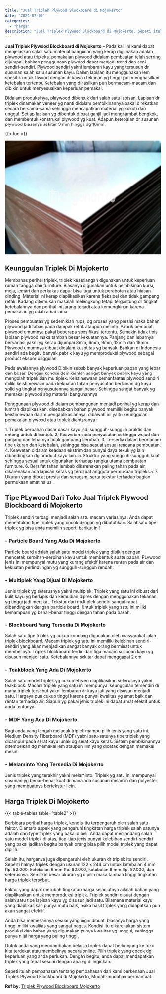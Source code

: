 ```yaml
---
title: "Jual Triplek Plywood Blockboard di Mojokerto"
date: "2024-07-06"
categories: 
  - "harga"
description: "Jual Triplek Plywood Blockboard di Mojokerto. Sepeti itulah pembahasan tentang pembahasan dari kami berkenaan Jual Triplek Plywood Blockboard di Mojokerto, M..."
---
```


**Jual Triplek Plywood Blockboard di Mojokerto** – Pada kali ini kami dapat menjelaskan salah satu material bangunan yang kerap digunakan adalah plywood atau tripleks. pemakaian plywood didalam pembuatan telah serring dijumpai, bahkan penggunaan plywood dapat menjadi trend dan seni sendiri-sendiri. Plywood sendiri yakni lembaran kayu yang tersusun dr susunan salah satu susunan kayu. Dalam lapisan itu menggunakan lem spesifik untuk flwood dengan di bawah tekanan yg tinggi jadi menghasilkan ketebalan tertentu. Ketebalan yang dihasilkan pun bermacam-macam dan dibikin untuk menyesuaikan keperluan pemakai.

Didalam produksinya, playwood dibentuk dari salah satu lapisan. Lapisan dr triplek dinamakan veneer yg nanti didalam pembikinannya bakal direkatkan secara bersama-sama sehingga mendapatkan material yg kokoh dan unggul. Setiap lapisan yg dibentuk dibuat ganjil jadi menghambat bengkok, dan membentuk konstruksi plywood yg kuat. Adapun ketebalan dr susunan plywood biasanya sekitar 3 mm hingga dg 18mm.

{{< toc >}}

![Jual Triplek Plywood Blockboard di Mojokerto](/images/jual-triplek-murah-37.png)

## Keunggulan Triplek Di Mojokerto

Membahas perihal triplek, triplek keseriangan digunakan untuk keperluan rumah tangga dan furniture. Biasanya digunakan untuk pembikinan kursi, meja, lemari dan perkakas dapur bisa juga untuk perabotan atau hiasan dinding. Material ini kerap diaplikasikan karena fleksibel dan tidak gampang retak. Kadang ditemukan masalah melengkung tetapi tergantung dr tingkat ketebalannya dan perihal ini jarang terjadi atau kemungkinan karena pemakaian yg udah amat lama.

Proses pembuatan yg sedemikian rupa, dg proses yang presisi maka bahan plywood jadi tahan pada dampak retak ataupun melintir. Pabrik pembuat plywood umumnya pakai beberapa spesifikasi tertentu. Semakin tidak tipis lapisan plywood maka tambah besar kekuatannya. Panjang dan lebarnya bervariasi yakni yg kerap dijumpai 3mm, 6mm, 9mm, 12mm dan 18mm. Plywood umumnya dibuat didalam kuantitas yg banyak. Bahkan di Indonesia sendiri ada begitu banyak pabrik kayu yg memproduksi plywood sebagai product ekspor unggulan.

Pada awalannya plywood Dibikin sebab banyak keperluan papan yang lebar dan besar. Dengan kondisi demikianlah sangat banyak pabrik kayu yang mengolah tripek dan multiplek. Keistimewaan pemanfaatan plywood sendiri miliki keistimewaan pada kekuatan tahan penyusutan berlainan dg kayu solid yg tingkat penyusutannya sangat besar. Sehingga sangat banyak yg memakai plywood sbg material bangunannya.

Penggunaan plywood di dalam pembangunan menjadi perihal yg kerap dan lumrah diaplikasikan. disebabkan bahan plywood memiliki begitu banyak keistimewaan dalam pengaplikasiannya. dibawah ini yaitu keunggulan pemakaian plywood atau triplek diantaranya :

1\. Triplek berbahan dasar dasar kayu jadi sungguh-sungguh praktis dan enteng untuk di bentuk. 2. Keawetan pada penyusutan sehingga wujud dan panjang dan lebarnya tidak gampang berubah. 3. Tersedia dalam bermacam tipe ukuran dan ketebalan, sehingga bisa sesuai sesuai rencana pembuatan. 4. Keawetan didalam keadaan ekstrim dan punyai daya tekuk yg lain dibandingkan dg product kayu lain. 5. Struktur yang sungguh-sungguh kuat sehingga sesuai untuk digunakan terhadap rangka utama pembuatan furniture. 6. Bersifat tahan lembab dikarenakan paling tahan pada air dikarenakan ada lapisan keras yg terdapat anggota permukaan tripleks.< 7. Ukuran yang dibuat presisi dan seragam, serta tekstur terhadap bagian permukaan amat halus.

## Tipe PLywood Dari Toko Jual Triplek Plywood Blockboard di Mojokerto

Triplek sendiri terbagi menjadi salah satu macam variasinya. Anda dapat menentukan tipe triplek yang cocok dengan yg dibutuhkan. Salahsatu tipe triplek yg bisa anda memilih seperti berikut ini!

### \- Particle Board Yang Ada Di Mojokerto

Particle board adalah salah satu model triplek yang dibikin dengan mencetak serpihan-serpihan kayu untuk membentuk suatu papan. PLywood jenis ini mempunyai mutu yang kurang efektif karena rentan pada air dan kekuatan perlindungan yg sungguh-sungguh rendah.

### \- Multiplek Yang Dijual Di Mojokerto

Jenis triplek yg seterusnya yakni multiplek. Triplek yang satu ini dibuat dari kulit kayu yg berlapis dan kemudian dipres dengan menggunakan tekanan yg tinggi jadi merekat. Tekstur dari multiplek sendiri sangat rapat dibandingkan dengan particle board. Untuk triplek yang satu ini miliki kemampuan yg benar-benar tinggi dengan tahan pada basah.

### \- Blockboard Yang Tersedia Di Mojokerto

Salah satu tipe triplek yg cukup kondang digunakan oleh masyarakat ialah triplek blockboard. Macam triplek yg satu ini memiliki kelebihan sendiri-sendiri yang akan menjadikan sangat banyak orang berminat untuk membelinya. Triplek blockboard terdiri dari tiga macam susunan kayu yg disusun menjadi satu. Ketebalannya sekitar dapat menggapai 2 cm.

### \- Teakblock Yang Ada Di Mojokerto

Salah satu model triplek yg cukup efisien diaplikasikan seterusnya yakni teakblock. Macam triplek yang satu ini mempunyai keunggulan tersendiri di mana triplek tersebut yakni lembaran dr kayu jati yang disusun menjadi satu. Hargaya pun cukup tinggi karena punyai kwalitas yg amat baik dan rentan terhadap air. Siapun yg pakai jenis triplek ini dapat amat efektif untuk anda tentunya.

### \- MDF Yang Ada Di Mojokerto

Bagi anda yang tengah melacak triplek mampu pilih jenis yang satu ini. Medium Density Fiberboard (MDF) yakni satu-satunya tipe triplek yang dicampur pada serat kayu lunak dg serat kayu keras. Sistem pembikinannya ditempelkan dg memakai lem ataupun lilin yang dicetak dengan memakai mesin.

### \- Melaminto Yang Tersedia Di Mojokerto

Jenis triplek yang terakhir yakni melaminto. Triplek yg satu ini mempunyai susunan yg benar-benar kuat di mana ada susunan melamin dan polyester yang membuatnya bertekstur licin.

## Harga Triplek Di Mojokerto

{{< table-tables table="table2" >}}

Berbicara perihal harga triplek, kondisi itu terpengaruh oleh salah satu faktor. Diantara aspek yang pengaruhi tingkatan harga triplek salah satunya adalah dari type triplek yang bakal dibeli. Anda dapat memandang salah satu model triplek di atas, tiap-tiap jenis punyai kelebihan sendiri-sendiri yang bakal jadikan begitu banyak orang bisa pilih model triplek yang dapat dipilih.

Selain itu, harganya juga dipengaruhi oleh ukuran dr triplek itu sendiri. Seperti halnya triplek dengan ukuran 122 x 244 cm untuk ketebalan 4 mm Rp. 52.000, ketebalan 6 mm Rp. 82.000, ketebalan 8 mm Rp. 87.000, dan seterusnya. Semakin besar ukuran yg dipilih maka tambah tinggi tingkatan harga triplek tersebut.

Faktor yang dapat merubah tingkatan harga selanjutnya adalah bahan yang diaplikasikan untuk memproduksi triplek. Triplek sendiri dibuat dengan salah satu tipe lapisan kayu yg disusun jadi satu. Bilamana material kayu yang diaplikasikan punya mutu baik, maka hasil triplek yang didapatkan pun akan sangat efektif.

Anda bisa memesannya sesuai yang ingin dibuat, biasanya harga yang tinggi miliki kwalitas yang sangat bagus. Kondisi itu dikarenakan sistem produksi dan bahan yang digunakan punya kwalitas yg unggul, sehingga punya nilai harga yang paling tinggi.

Untuk anda yang mendambakan belanja triplek dapat berkunjung ke toko kita terdekat atau membelinya secara online. Pilih triplek yang cocok dg keperluan yang anda perlukan. Dengan begitu, anda dapat mendapatkan triplek yang tepat sesuai dengan apa yg di inginkan.

Sepeti itulah pembahasan tentang pembahasan dari kami berkenaan Jual Triplek Plywood Blockboard di Mojokerto, Mudah-mudahan bermanfaat.

**Ref by:** [Triplek Plywood Blockboard Mojokerto](https://id.wikipedia.org/wiki/Triplek)
